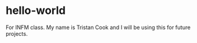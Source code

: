 # hello-world
For INFM class.
My name is Tristan Cook and I will be using this for future projects.
